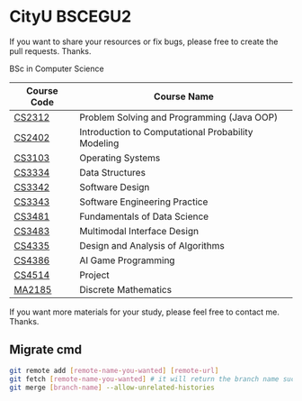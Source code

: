 # CityU BSCEGU2
If you want to share your resources or fix bugs, please free to create the pull requests. Thanks.

BSc in Computer Science

| Course Code | Course Name |
| -- | -- |
| [CS2312](./cs2312/) | Problem Solving and Programming (Java OOP) |
| [CS2402](./cs2402/) | Introduction to Computational Probability Modeling |
| [CS3103](./cs3103/) | Operating Systems |
| [CS3334](./cs3334/) | Data Structures |
| [CS3342](./cs3342/) | Software Design |
| [CS3343](./cs3343/) | Software Engineering Practice |
| [CS3481](./cs3481/) | Fundamentals of Data Science |
| [CS3483](./cs3483/) | Multimodal Interface Design |
| [CS4335](./cs4335/) | Design and Analysis of Algorithms |
| [CS4386](./cs4386/) | AI Game Programming |
| [CS4514](https://github.com/jerrykhh/auto-grade) | Project |
| [MA2185](./ma2185/) | Discrete Mathematics |

If you want more materials for your study, please feel free to contact me. Thanks.

## Migrate cmd
```bash
git remote add [remote-name-you-wanted] [remote-url]
git fetch [remote-name-you-wanted] # it will return the branch name such as cs3103/master
git merge [branch-name] --allow-unrelated-histories
```